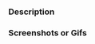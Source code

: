 ### Description
<!--
Include issue references (e.g., fixes [#issue](link))
Include necessary implementation details (e.g. I opted to use this algorithm because ... and test it in this way ...).
-->

### Screenshots or Gifs
<!-- Include media files to provide additional context. It's REALLY useful for UI related PRs (e.g. ![screenshot gif](link)) -->


<!--
---------- CHECKLIST ----------
1. Add related labels (`bug`, `feature`, `new API(s)`, `SEMVER-MAJOR`, `needs-backporting`, etc.).
1. Adda a changelog entry under `Unreleased` tag or a `skip changelog` label if not applicable.
1. Update progress status on the project board.
1. Request a review from the team, if not a draft.
1. Add targeted milestone, when applicable.
1. Create ticket tracking addition of public documentation pages entry, when applicable.
-->
